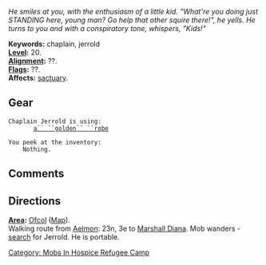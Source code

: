 *He smiles at you, with the enthusiasm of a little kid. "What're you
doing just STANDING here, young man? Go help that other squire there!",
he yells. He turns to you and with a conspiratory tone, whispers,
"Kids!"*

**Keywords:** chaplain, jerrold  
**[Level](Level.md "wikilink"):** 20.  
**[Alignment](Alignment.md "wikilink"):** ??.  
**[Flags](:Category:_Mob_Types.md "wikilink"):** ??.  
**Affects:** [sactuary](Sanctuary.md "wikilink").  

## Gear

`Chaplain Jerrold is using:`  
`    `<worn about body>`   `[`a`` ``golden`` ``robe`](Golden_Robe.md "wikilink")

`You peek at the inventory:`  
`    Nothing.`

## Comments

## Directions

**[Area](:Category:_Areas.md "wikilink"):**
[Ofcol](:Category:_Ofcol.md "wikilink")
([Map](Ofcol_Map.md "wikilink")).  
Walking route from [Aelmon](Aelmon.md "wikilink"): 23n, 3e to [Marshall
Diana](Marshall_Diana "wikilink"). Mob wanders -
[search](Track.md "wikilink") for Jerrold. He is portable.

[Category: Mobs In Hospice Refugee
Camp](Category:_Mobs_In_Hospice_Refugee_Camp "wikilink")
